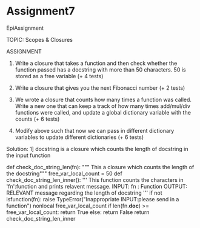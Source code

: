 # Assignment7
EpiAssignment

TOPIC: Scopes & Closures

ASSIGNMENT
1. Write a closure that takes a function and then check whether the function passed has a docstring with more than 50 characters. 50 is stored as a free variable (+ 4 tests)

2. Write a closure that gives you the next Fibonacci number (+ 2 tests)

3. We wrote a closure that counts how many times a function was called. Write a new one that can keep a track of how many times add/mul/div functions were called, and update a global dictionary variable with the counts (+ 6 tests)

4. Modify above such that now we can pass in different dictionary variables to update different dictionaries (+ 6 tests)

Solution:
1] docstring is a closure which counts the length of docstring in the input function

def check_doc_string_len(fn):
    """ This a closure which counts the length of the docstring"""
    free_var_local_count = 50
    def check_doc_string_len_inner():
        ''' This function counts the characters in 'fn':function and prints relavent message.
        INPUT: fn : Function
        OUTPUT: RELEVANT message regarding the length of docstring
        '''
        if not isfunction(fn):
            raise TypeError("Inappropriate INPUT:please send in a function")
        nonlocal free_var_local_count
        if len(fn.__doc__) >= free_var_local_count:
            return True
        else:
            return False
    return check_doc_string_len_inner

